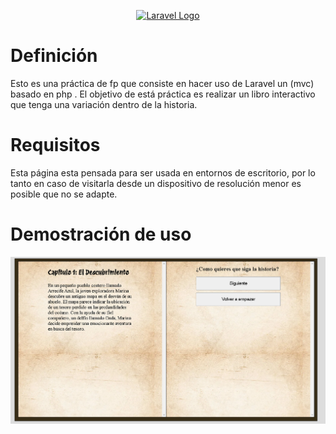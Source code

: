<p align="center"><a href="https://laravel.com" target="_blank"><img src="https://raw.githubusercontent.com/laravel/art/master/logo-lockup/5%20SVG/2%20CMYK/1%20Full%20Color/laravel-logolockup-cmyk-red.svg" width="400" alt="Laravel Logo"></a></p>

# Definición

Esto es una práctica de fp que consiste en hacer uso de Laravel un (mvc) basado en php . El objetivo de está práctica es realizar un libro interactivo que tenga una variación dentro de la historia.

# Requisitos

Esta página esta pensada para ser usada en entornos de escritorio, por lo tanto en caso de visitarla desde un dispositivo de resolución menor es posible que no se adapte. 

# Demostración de uso

<div>
    <img src="https://github.com/dcp0006/libro-interactivo/blob/main/Imagenes/LibroCap1.png">
</div>


